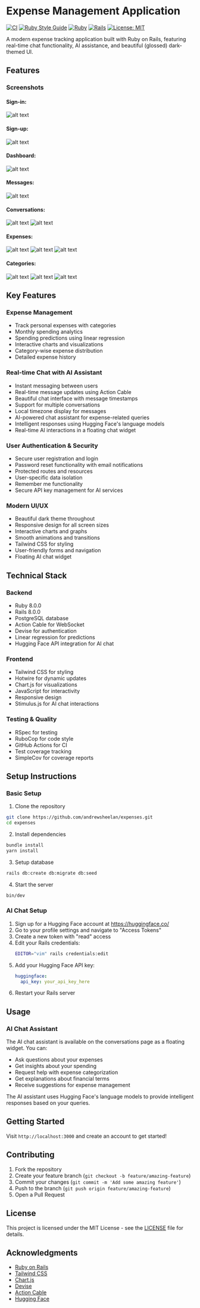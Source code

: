 # Expense Management Application

[![CI](https://github.com/andrewsheelan/expenses/actions/workflows/ci.yml/badge.svg)](https://github.com/andrewsheelan/expenses/actions/workflows/ci.yml)
[![Ruby Style Guide](https://img.shields.io/badge/code_style-rubocop-brightgreen.svg)](https://github.com/rubocop/rubocop)
[![Ruby](https://img.shields.io/badge/ruby-8.0.0-red.svg)](https://www.ruby-lang.org/en/)
[![Rails](https://img.shields.io/badge/rails-8.0.0-red.svg)](https://rubyonrails.org/)
[![License: MIT](https://img.shields.io/badge/License-MIT-yellow.svg)](https://opensource.org/licenses/MIT)

A modern expense tracking application built with Ruby on Rails, featuring real-time chat functionality, AI assistance, and beautiful (glossed) dark-themed UI.

## Features

### Screenshots

#### Sign-in:
![alt text](gallery/signin.png)

#### Sign-up:
![alt text](gallery/signup.png)

#### Dashboard:
![alt text](gallery/dashboard.png)

#### Messages:
![alt text](gallery/messages.png)

#### Conversations:
![alt text](gallery/conversations_ai.png)
![alt text](gallery/conversations_search.png)

#### Expenses:
![alt text](gallery/expenses.png)
![alt text](gallery/new_expense.png)
![alt text](gallery/edit_expense.png)

#### Categories:
![alt text](gallery/categories.png)
![alt text](gallery/new_category.png)
![alt text](gallery/edit_category.png)

## Key Features

### Expense Management
- Track personal expenses with categories
- Monthly spending analytics
- Spending predictions using linear regression
- Interactive charts and visualizations
- Category-wise expense distribution
- Detailed expense history

### Real-time Chat with AI Assistant
- Instant messaging between users
- Real-time message updates using Action Cable
- Beautiful chat interface with message timestamps
- Support for multiple conversations
- Local timezone display for messages
- AI-powered chat assistant for expense-related queries
- Intelligent responses using Hugging Face's language models
- Real-time AI interactions in a floating chat widget

### User Authentication & Security
- Secure user registration and login
- Password reset functionality with email notifications
- Protected routes and resources
- User-specific data isolation
- Remember me functionality
- Secure API key management for AI services

### Modern UI/UX
- Beautiful dark theme throughout
- Responsive design for all screen sizes
- Interactive charts and graphs
- Smooth animations and transitions
- Tailwind CSS for styling
- User-friendly forms and navigation
- Floating AI chat widget

## Technical Stack

### Backend
- Ruby 8.0.0
- Rails 8.0.0
- PostgreSQL database
- Action Cable for WebSocket
- Devise for authentication
- Linear regression for predictions
- Hugging Face API integration for AI chat

### Frontend
- Tailwind CSS for styling
- Hotwire for dynamic updates
- Chart.js for visualizations
- JavaScript for interactivity
- Responsive design
- Stimulus.js for AI chat interactions

### Testing & Quality
- RSpec for testing
- RuboCop for code style
- GitHub Actions for CI
- Test coverage tracking
- SimpleCov for coverage reports

## Setup Instructions

### Basic Setup
1. Clone the repository
```bash
git clone https://github.com/andrewsheelan/expenses.git
cd expenses
```

2. Install dependencies
```bash
bundle install
yarn install
```

3. Setup database
```bash
rails db:create db:migrate db:seed
```

4. Start the server
```bash
bin/dev
```

### AI Chat Setup
1. Sign up for a Hugging Face account at https://huggingface.co/
2. Go to your profile settings and navigate to "Access Tokens"
3. Create a new token with "read" access
4. Edit your Rails credentials:
   ```bash
   EDITOR="vim" rails credentials:edit
   ```
5. Add your Hugging Face API key:
   ```yaml
   huggingface:
     api_key: your_api_key_here
   ```
6. Restart your Rails server

## Usage

### AI Chat Assistant
The AI chat assistant is available on the conversations page as a floating widget. You can:
- Ask questions about your expenses
- Get insights about your spending
- Request help with expense categorization
- Get explanations about financial terms
- Receive suggestions for expense management

The AI assistant uses Hugging Face's language models to provide intelligent responses based on your queries.

## Getting Started

Visit `http://localhost:3000` and create an account to get started!

## Contributing
1. Fork the repository
2. Create your feature branch (`git checkout -b feature/amazing-feature`)
3. Commit your changes (`git commit -m 'Add some amazing feature'`)
4. Push to the branch (`git push origin feature/amazing-feature`)
5. Open a Pull Request

## License
This project is licensed under the MIT License - see the [LICENSE](LICENSE) file for details.

## Acknowledgments
- [Ruby on Rails](https://rubyonrails.org/)
- [Tailwind CSS](https://tailwindcss.com/)
- [Chart.js](https://www.chartjs.org/)
- [Devise](https://github.com/heartcombo/devise)
- [Action Cable](https://guides.rubyonrails.org/action_cable_overview.html)
- [Hugging Face](https://huggingface.co/)

